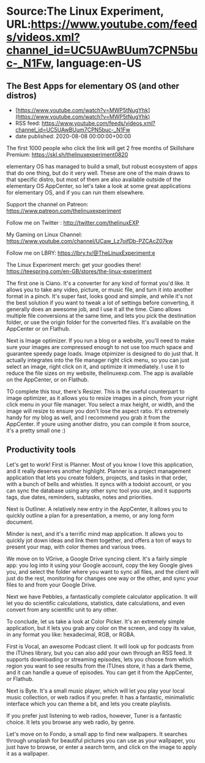 # Source:The Linux Experiment, URL:https://www.youtube.com/feeds/videos.xml?channel_id=UC5UAwBUum7CPN5buc-_N1Fw, language:en-US

## The Best Apps for elementary OS (and other distros)
 - [https://www.youtube.com/watch?v=MWP5tNugYhk](https://www.youtube.com/watch?v=MWP5tNugYhk)
 - RSS feed: https://www.youtube.com/feeds/videos.xml?channel_id=UC5UAwBUum7CPN5buc-_N1Fw
 - date published: 2020-08-08 00:00:00+00:00

The first 1000 people who click the link will get 2 free months of Skillshare Premium: https://skl.sh/thelinuxexperiment0820 

elementary OS has managed to build a small, but robust ecosystem of apps that do one thing, but do it very well. These are one of the main draws to that specific distro, but most of them are also available outside of the elementary OS AppCenter, so let's take a look at some great applications for elementary OS, and if you can run them elsewhere.


Support the channel on Patreon: 
https://www.patreon.com/thelinuxexperiment

Follow me on Twitter : http://twitter.com/thelinuxEXP

My Gaming on Linux Channel: https://www.youtube.com/channel/UCaw_Lz7oifDb-PZCAcZ07kw

Follow me on LBRY: https://lbry.tv/@TheLinuxExperiment:e

The Linux Experiment merch: get your goodies there! https://teespring.com/en-GB/stores/the-linux-experiment


The first one is Ciano. It's a converter for any kind of format you'd like. It allows you to take any video, picture, or music file, and turn it into another format in a pinch. It's super fast, looks good and simple, and while it's not the best solution if you want to tweak a lot of settings before converting, it generally does an awesome job, and I use it all the time. Ciano allows multiple file conversions at the same time, and lets you pick the destination folder, or use the origin folder for the converted files. It's available on the AppCenter or on Flathub.

Next is Image optimizer. If you run a blog or a website, you'll need to make sure your images are compressed enough to not use too much space and guarantee speedy page loads. Image otpimizer is designed to do just that. It actually integrates into the file manager right click menu, so you can just select an image, right click on it, and optimize it immediately. I use it to reduce the file sizes on my website, thelinuxexp.com. The app is available on the AppCenter, or on Flathub.

TO complete this tour, there's Resizer. This is the useful counterpart to image optimizer, as it allows you to resize images in a pinch, from your right click menu in your file manager. You select a max height, or width, and the image will resize to ensure you don't lose the aspect ratio. It's extremely handy for my blog as well, and I recommend you grab it from the AppCenter. If youre using another distro, you can compile it from source, it's a pretty small one :)

## Productivity tools

Let's get to work! First is Planner. Most of you know I love this application, and it really deserves another highlight. Planner is a project management application that lets you create folders, projects, and tasks in that order, with a bunch of bells and whistles. It syncs with a todoist account, or you can sync the database using any other sync tool you use, and it supports tags, due dates, reminders, subtasks, notes and priorities.

Next is Outliner. A relatively new entry in the AppCenter, it allows you to quickly outline a plan for a presentation, a memo, or any long form document. 

Minder is next, and it's a terrific mind map application. It allows you to quickly jot down ideas and link them together, and offers a ton of ways to present your map, with color themes and various trees.

We move on to VGrive, a Google Drive syncing client. It's a fairly simple app: you log into it using your Google account, copy the key Google gives you, and select the folder where you want to sync all files, and the client will just do the rest, monitoring for changes one way or the other, and sync your files to and from your Google Drive.

Next we have Pebbles, a fantastically complete calculator application. It will let you do scientific calculations, statistics, date calculations, and even convert from any scientific unit to any other. 

To conclude, let us take a look at Color Picker. It's an extremely simple application, but it lets you grab any color on the screen, and copy its value, in any format you like: hexadecimal, RGB, or RGBA. 


First is Vocal, an awesome Podcast client. It will look up for podcasts from the iTUnes library, but you can also add your own through an RSS feed. It supports downloading or streaming episodes, lets you choose from which region you want to see results from the iTUnes store, it has a dark theme, and it can handle a queue of episodes. You can get it from the AppCenter, or Flathub.

Next is Byte. It's a small music player, which will let you play your local music collection, or web radios if you prefer. It has a fantastic, minimalistic interface which you can theme a bit, and lets you create playlists. 

If you prefer just listening to web radios, however, Tuner is a fantastic choice. It lets you browse any web radio, by genre.

Let's move on to Fondo, a small app to find new wallpapers. It searches through unsplash for  beautiful pictures you can use as your wallpaper, you just have to browse, or enter a search term, and click on the image to apply it as a wallpaper.

